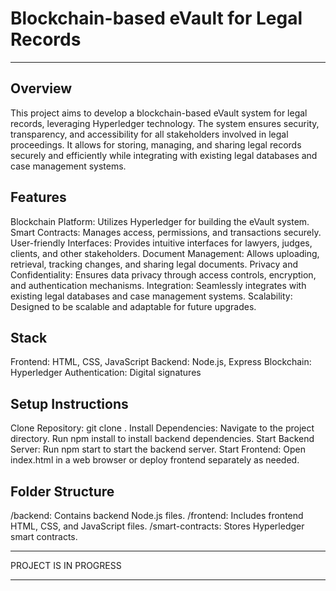 # Blockchain-based eVault for Legal Records
----------------------------------------------


Overview
---------
This project aims to develop a blockchain-based eVault system for legal records, leveraging Hyperledger technology. The system ensures security, transparency, and accessibility for all stakeholders involved in legal proceedings. It allows for storing, managing, and sharing legal records securely and efficiently while integrating with existing legal databases and case management systems.


Features
---------
Blockchain Platform: Utilizes Hyperledger for building the eVault system.
Smart Contracts: Manages access, permissions, and transactions securely.
User-friendly Interfaces: Provides intuitive interfaces for lawyers, judges, clients, and other stakeholders.
Document Management: Allows uploading, retrieval, tracking changes, and sharing legal documents.
Privacy and Confidentiality: Ensures data privacy through access controls, encryption, and authentication mechanisms.
Integration: Seamlessly integrates with existing legal databases and case management systems.
Scalability: Designed to be scalable and adaptable for future upgrades.


Stack
-------
Frontend: HTML, CSS, JavaScript
Backend: Node.js, Express
Blockchain: Hyperledger
Authentication: Digital signatures


Setup Instructions
-------------------
Clone Repository: git clone .
Install Dependencies:
Navigate to the project directory.
Run npm install to install backend dependencies.
Start Backend Server:
Run npm start to start the backend server.
Start Frontend:
Open index.html in a web browser or deploy frontend separately as needed.


Folder Structure
-----------------
/backend: Contains backend Node.js files.
/frontend: Includes frontend HTML, CSS, and JavaScript files.
/smart-contracts: Stores Hyperledger smart contracts.


------------------------------------------------------

PROJECT IS IN PROGRESS

-------------------------------------------------------
